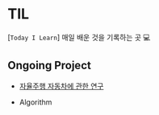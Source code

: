 # TIL
[`Today I Learn`]
매일 배운 것을 기록하는 곳 💻

## Ongoing Project
- [자율주행 자동차에 관한 연구](https://github.com/bominjang/BomBom-TIL/blob/master/autonomousDrivingVehicle/PaperReview/paper1.md)

- Algorithm
